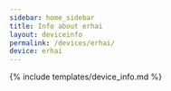 ```yaml
---
sidebar: home_sidebar
title: Info about erhai
layout: deviceinfo
permalink: /devices/erhai/
device: erhai
---
```

{% include templates/device_info.md %}
